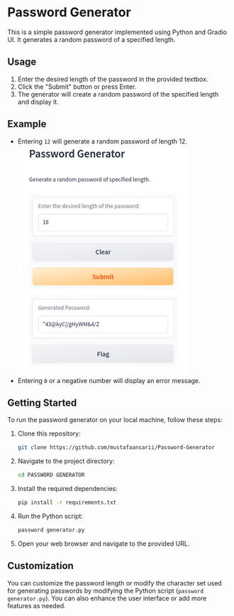 
# Password Generator

This is a simple password generator implemented using Python and Gradio UI. It generates a random password of a specified length.

## Usage

1. Enter the desired length of the password in the provided textbox.
2. Click the "Submit" button or press Enter.
3. The generator will create a random password of the specified length and display it.

## Example

- Entering `12` will generate a random password of length 12.
![  password ](/assets/gradio1.png)
- Entering `0` or a negative number will display an error message.

## Getting Started

To run the password generator on your local machine, follow these steps:

1. Clone this repository:

   ```bash
   git clone https://github.com/mustafaansarii/Password-Generator
   ```

2. Navigate to the project directory:

   ```bash
   cd PASSWORD GENERATOR
   ```

3. Install the required dependencies:

   ```bash
   pip install -r requirements.txt
   ```

4. Run the Python script:

   ```bash
   password generator.py
   ```

5. Open your web browser and navigate to the provided URL.

## Customization

You can customize the password length or modify the character set used for generating passwords by modifying the Python script (`password generator.py`). You can also enhance the user interface or add more features as needed.

